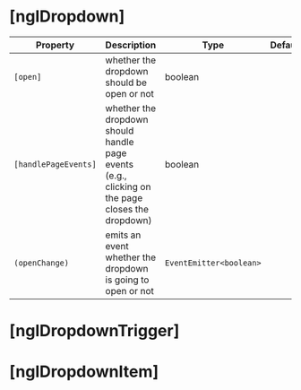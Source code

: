 # [nglDropdown]

| Property | Description | Type | Default |
| -------- | ----------- | ---- | ------- |
| `[open]` | whether the dropdown should be open or not | boolean | |
| `[handlePageEvents]` | whether the dropdown should handle page events (e.g., clicking on the page closes the dropdown) | boolean | |
| `(openChange)` | emits an event whether the dropdown is going to open or not | `EventEmitter<boolean>` | |

# [nglDropdownTrigger]


# [nglDropdownItem]
